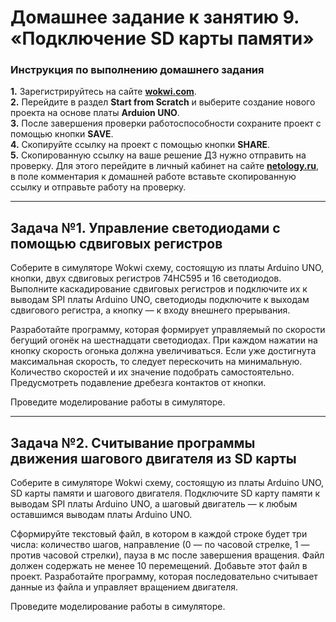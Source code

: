 # Домашнее задание к занятию 9. «Подключение SD карты памяти»
### Инструкция по выполнению домашнего задания
**1.** Зарегистрируйтесь на сайте **[wokwi.com](https://wokwi.com/)**.<br>
**2.** Перейдите в раздел **Start from Scratch** и выберите создание нового проекта на основе платы **Arduion UNO**.<br>
**3.** После завершения проверки работоспособности сохраните проект с помощью кнопки **SAVE**.<br>
**4.** Скопируйте ссылку на проект с помощью кнопки **SHARE**.<br>
**5.** Скопированную ссылку на ваше решение ДЗ нужно отправить на проверку. Для этого перейдите в личный кабинет на сайте **[netology.ru](https://netology.ru/)**, в поле комментария к домашней работе вставьте скопированную ссылку и отправьте работу на проверку.

------------

## Задача №1. Управление светодиодами с помощью сдвиговых регистров

Соберите в симуляторе Wokwi схему, состоящую из платы Arduino UNO, кнопки, двух сдвиговых регистров 74HC595 и 16 светодиодов. Выполните каскадирование сдвиговых регистров и подключите их к выводам SPI платы Arduino UNO, светодиоды подключите к выходам сдвигового регистра, а кнопку — к входу внешнего прерывания.<br>

Разработайте программу, которая формирует управляемый по скорости бегущий огонёк на шестнадцати светодиодах. При каждом нажатии на кнопку скорость огонька должна увеличиваться. Если уже достигнута максимальная скорость, то следует перескочить на минимальную. Количество скоростей и их значение подобрать самостоятельно. Предусмотреть подавление дребезга контактов от кнопки.<br>

Проведите моделирование работы в симуляторе.<br>

------------

## Задача №2. Считывание программы движения шагового двигателя из SD карты

Соберите в симуляторе Wokwi схему, состоящую из платы Arduino UNO, SD карты памяти и шагового двигателя. Подключите SD карту памяти к выводам SPI платы Arduino UNO, а шаговый двигатель — к любым оставшимся выводам платы Arduino UNO.<br>

Сформируйте текстовый файл, в котором в каждой строке будет три числа: количество шагов, направление (0 — по часовой стрелке, 1 — против часовой стрелки), пауза в мс после завершения вращения. Файл должен содержать не менее 10 перемещений. Добавьте этот файл в проект.
Разработайте программу, которая последовательно считывает данные из файла и управляет вращением двигателя.<br>

Проведите моделирование работы в симуляторе.<br>

